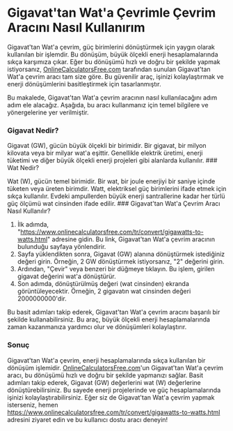 Gigavat'tan Wat'a Çevrimle Çevrim Aracını Nasıl Kullanırım
==========================================================

Gigavat'tan Wat'a çevrim, güç birimlerini dönüştürmek için yaygın olarak kullanılan bir işlemdir. Bu dönüşüm, büyük ölçekli enerji hesaplamalarında sıkça karşımıza çıkar. Eğer bu dönüşümü hızlı ve doğru bir şekilde yapmak istiyorsanız, [OnlineCalculatorsFree.com](http://OnlineCalculatorsFree.com) tarafından sunulan Gigavat'tan Wat'a çevrim aracı tam size göre. Bu güvenilir araç, işinizi kolaylaştırmak ve enerji dönüşümlerini basitleştirmek için tasarlanmıştır.

Bu makalede, Gigavat'tan Wat'a çevrim aracının nasıl kullanılacağını adım adım ele alacağız. Aşağıda, bu aracı kullanmanız için temel bilgilere ve yönergelerine yer verilmiştir.

### Gigavat Nedir?

Gigavat (GW), gücün büyük ölçekli bir birimidir. Bir gigavat, bir milyon kilovata veya bir milyar wat'a eşittir. Genellikle elektrik üretimi, enerji tüketimi ve diğer büyük ölçekli enerji projeleri gibi alanlarda kullanılır. ### Wat Nedir?

Wat (W), gücün temel birimidir. Bir wat, bir joule enerjiyi bir saniye içinde tüketen veya üreten birimdir. Watt, elektriksel güç birimlerini ifade etmek için sıkça kullanılır. Evdeki ampullerden büyük enerji santrallerine kadar her türlü güç ölçümü wat cinsinden ifade edilir. ### Gigavat'tan Wat'a Çevrim Aracı Nasıl Kullanılır?

1. İlk adımda, "<https://www.onlinecalculatorsfree.com/tr/convert/gigawatts-to-watts.html>" adresine gidin. Bu link, Gigavat'tan Wat'a çevrim aracının bulunduğu sayfaya yönlendirir.
2. Sayfa yüklendikten sonra, Gigavat (GW) alanına dönüştürmek istediğiniz değeri girin. Örneğin, 2 GW dönüştürmek istiyorsanız, "2" değerini girin.
3. Ardından, "Çevir" veya benzeri bir düğmeye tıklayın. Bu işlem, girilen gigavat değerini wat'a dönüştürür.
4. Son adımda, dönüştürülmüş değeri (wat cinsinden) ekranda görüntüleyecektir. Örneğin, 2 gigavatın wat cinsinden değeri 2000000000'dir.

Bu basit adımları takip ederek, Gigavat'tan Wat'a çevrim aracını başarılı bir şekilde kullanabilirsiniz. Bu araç, büyük ölçekli enerji hesaplamalarında zaman kazanmanıza yardımcı olur ve dönüşümleri kolaylaştırır.

### Sonuç

Gigavat'tan Wat'a çevrim, enerji hesaplamalarında sıkça kullanılan bir dönüşüm işlemidir. [OnlineCalculatorsFree.com](http://OnlineCalculatorsFree.com)'un Gigavat'tan Wat'a çevrim aracı, bu dönüşümü hızlı ve doğru bir şekilde yapmanızı sağlar. Basit adımları takip ederek, Gigavat (GW) değerlerini wat (W) değerlerine dönüştürebilirsiniz. Bu sayede enerji projelerinde ve güç hesaplamalarında işinizi kolaylaştırabilirsiniz. Eğer siz de Gigavat'tan Wat'a çevrim yapmak isterseniz, hemen <https://www.onlinecalculatorsfree.com/tr/convert/gigawatts-to-watts.html> adresini ziyaret edin ve bu kullanıcı dostu aracı deneyin!